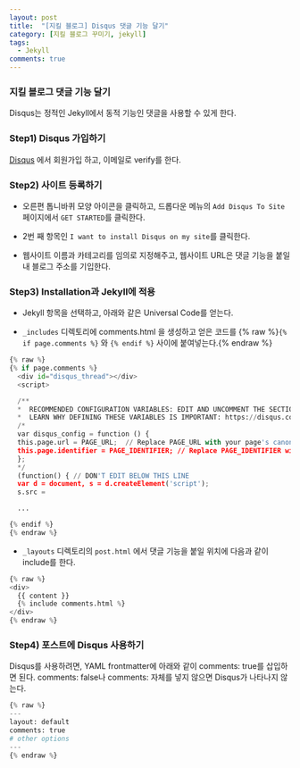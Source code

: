 ```yaml
---
layout: post
title:  "[지킬 블로그] Disqus 댓글 기능 달기"
category: [지킬 블로그 꾸미기, jekyll]
tags:
  - Jekyll
comments: true
---
```


### 지킬 블로그 댓글 기능 달기
Disqus는 정적인 Jekyll에서 동적 기능인 댓글을 사용할 수 있게 한다.

### Step1) Disqus 가입하기
[Disqus](https://disqus.com/) 에서 회원가입 하고, 이메일로 verify를 한다.

### Step2) 사이트 등록하기
- 오른편 톱니바퀴 모양 아이콘을 클릭하고, 드롭다운 메뉴의 `Add Disqus To Site` 페이지에서 `GET STARTED`를 클릭한다.

- 2번 째 항목인 `I want to install Disqus on my site`를 클릭한다.

- 웹사이트 이름과 카테고리를 임의로 지정해주고, 웹사이트 URL은 댓글 기능을 붙일 내 블로그 주소를 기입한다.

### Step3) Installation과 Jekyll에 적용
- Jekyll 항목을 선택하고, 아래와 같은 Universal Code를 얻는다.

- `_includes` 디렉토리에 comments.html 을 생성하고 얻은 코드를
{% raw %}`{% if page.comments %}` 와 `{% endif %}` 사이에 붙여넣는다.{% endraw %}

```python
{% raw %}
{% if page.comments %}
  <div id="disqus_thread"></div>
  <script>

  /**
  *  RECOMMENDED CONFIGURATION VARIABLES: EDIT AND UNCOMMENT THE SECTION BELOW TO INSERT DYNAMIC VALUES FROM YOUR PLATFORM OR CMS.
  *  LEARN WHY DEFINING THESE VARIABLES IS IMPORTANT: https://disqus.com/admin/universalcode/#configuration-variables*/
  /*
  var disqus_config = function () {
  this.page.url = PAGE_URL;  // Replace PAGE_URL with your page's canonical URL variable
  this.page.identifier = PAGE_IDENTIFIER; // Replace PAGE_IDENTIFIER with your page's unique identifier variable
  };
  */
  (function() { // DON'T EDIT BELOW THIS LINE
  var d = document, s = d.createElement('script');
  s.src =

  ...

{% endif %}
{% endraw %}
```

- `_layouts` 디렉토리의 `post.html` 에서 댓글 기능을 붙일 위치에 다음과 같이 include를 한다.

```python
{% raw %}
<div>
  {{ content }}
  {% include comments.html %}
</div>
{% endraw %}
```

### Step4) 포스트에 Disqus 사용하기
Disqus를 사용하려면, YAML frontmatter에 아래와 같이 comments: true를 삽입하면 된다. comments: false나 comments: 자체를 넣지 않으면 Disqus가 나타나지 않는다.

```python
{% raw %}
---
layout: default
comments: true
# other options
---
{% endraw %}
```
